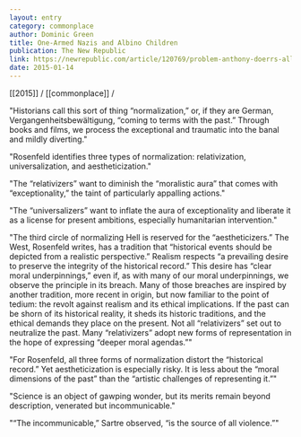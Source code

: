 ```yaml
---
layout: entry
category: commonplace
author: Dominic Green
title: One-Armed Nazis and Albino Children
publication: The New Republic
link: https://newrepublic.com/article/120769/problem-anthony-doerrs-all-light-we-cannot-see
date: 2015-01-14
---
```


[[2015]] / [[commonplace]] / 

"Historians call this sort of thing “normalization,” or, if they are German, Vergangenheitsbewältigung, “coming to terms with the past.” Through books and films, we process the exceptional and traumatic into the banal and mildly diverting."
 
"Rosenfeld identifies three types of normalization: relativization, universalization, and aestheticization."

"The “relativizers” want to diminish the “moralistic aura” that comes with “exceptionality,” the taint of particularly appalling actions."
 
"The “universalizers” want to inflate the aura of exceptionality and liberate it as a license for present ambitions, especially humanitarian intervention."

"The third circle of normalizing Hell is reserved for the “aestheticizers.” The West, Rosenfeld writes, has a tradition that “historical events should be depicted from a realistic perspective.” Realism respects “a prevailing desire to preserve the integrity of the historical record.” This desire has “clear moral underpinnings,” even if, as with many of our moral underpinnings, we observe the principle in its breach. Many of those breaches are inspired by another tradition, more recent in origin, but now familiar to the point of tedium: the revolt against realism and its ethical implications. If the past can be shorn of its historical reality, it sheds its historic traditions, and the ethical demands they place on the present. Not all “relativizers” set out to neutralize the past. Many “relativizers” adopt new forms of representation in the hope of expressing “deeper moral agendas.”"

"For Rosenfeld, all three forms of normalization distort the “historical record.” Yet aestheticization is especially risky. It is less about the “moral dimensions of the past” than the “artistic challenges of representing it.”"

"Science is an object of gawping wonder, but its merits remain beyond description, venerated but incommunicable."
 
"“The incommunicable,” Sartre observed, “is the source of all violence.”"
